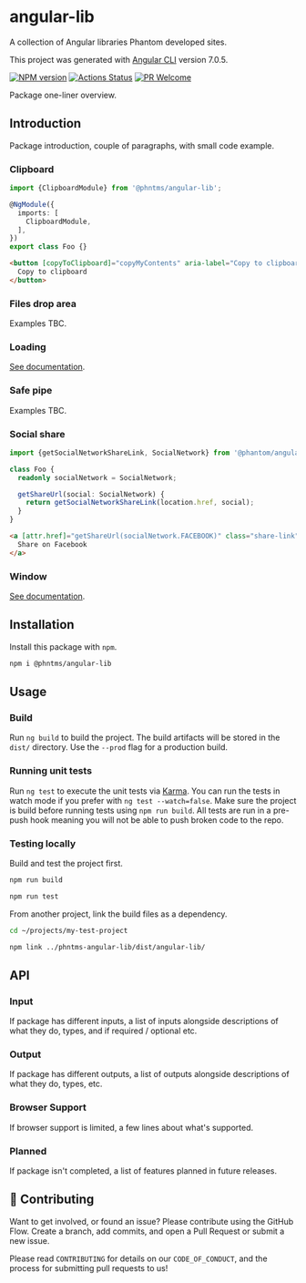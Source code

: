 # angular-lib

A collection of Angular libraries Phantom developed sites.

This project was generated with
[Angular CLI](https://github.com/angular/angular-cli) version 7.0.5.

[![NPM version][npm-image]][npm-url]
[![Actions Status][ci-image]][ci-url]
[![PR Welcome][npm-downloads-image]][npm-downloads-url]

Package one-liner overview.

## Introduction

Package introduction, couple of paragraphs, with small code example.

### Clipboard

```typescript
import {ClipboardModule} from '@phntms/angular-lib';

@NgModule({
  imports: [
    ClipboardModule,
  ],
})
export class Foo {}
```

```html
<button [copyToClipboard]="copyMyContents" aria-label="Copy to clipboard">
  Copy to clipboard
</button>
```

### Files drop area

Examples TBC.

### Loading

[See documentation](src/loading/loading.md).

### Safe pipe

Examples TBC.

### Social share

```typescript
import {getSocialNetworkShareLink, SocialNetwork} from '@phantom/angular';

class Foo {
  readonly socialNetwork = SocialNetwork;

  getShareUrl(social: SocialNetwork) {
    return getSocialNetworkShareLink(location.href, social);
  }
}
```

```html
<a [attr.href]="getShareUrl(socialNetwork.FACEBOOK)" class="share-link">
  Share on Facebook
</a>
```

### Window

[See documentation](src/window/window.md).

## Installation

Install this package with `npm`.

```bash
npm i @phntms/angular-lib
```

## Usage

### Build

Run `ng build` to build the project. The build artifacts will be stored in the
`dist/` directory. Use the `--prod` flag for a production build.

### Running unit tests

Run `ng test` to execute the unit tests via
[Karma](https://karma-runner.github.io). You can run the tests in watch mode if
you prefer with `ng test --watch=false`. Make sure the project is build before
running tests using `npm run build`. All tests are run in a pre-push hook
meaning you will not be able to push broken code to the repo.

### Testing locally

Build and test the project first.

```bash
npm run build

npm run test
```

From another project, link the build files as a dependency.

```bash
cd ~/projects/my-test-project

npm link ../phntms-angular-lib/dist/angular-lib/
```

## API

### Input

If package has different inputs, a list of inputs alongside descriptions of what they do, types, and if required / optional etc.

### Output

If package has different outputs, a list of outputs alongside descriptions of what they do, types, etc.

### Browser Support

If browser support is limited, a few lines about what's supported.

### Planned

If package isn't completed, a list of features planned in future releases.

## 🍰 Contributing

Want to get involved, or found an issue? Please contribute using the GitHub Flow. Create a branch, add commits, and open a Pull Request or submit a new issue.

Please read `CONTRIBUTING` for details on our `CODE_OF_CONDUCT`, and the process for submitting pull requests to us!

[npm-image]: https://img.shields.io/npm/v/@phntms/angular-lib.svg?style=flat-square
[npm-url]: https://npmjs.org/package/@phntms/angular-lib
[npm-downloads-image]: https://img.shields.io/npm/dm/@phntms/angular-lib.svg
[npm-downloads-url]: https://npmcharts.com/compare/@phntms/angular-lib?minimal=true
[ci-image]: https://github.com/phantomstudios/angular-lib/workflows/test/badge.svg
[ci-url]: https://github.com/phantomstudios/angular-lib/actions
